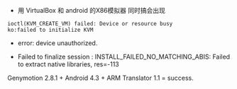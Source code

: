 * 用 VirtualBox 和 android 的X86模拟器 同时搞会出现

```output
ioctl(KVM_CREATE_VM) failed: Device or resource busy
ko:failed to initialize KVM
```

* error: device unauthorized.


* Failed to finalize session : INSTALL_FAILED_NO_MATCHING_ABIS: Failed to extract native libraries, res=-113

Genymotion 2.8.1 + Android 4.3 + ARM Translator 1.1 = success.